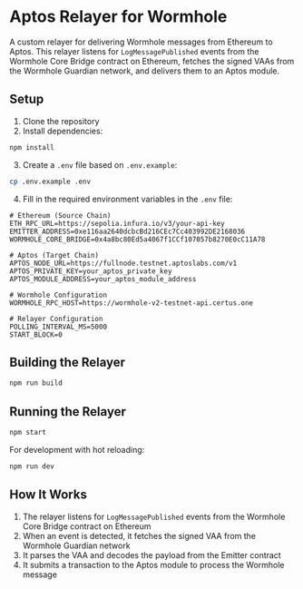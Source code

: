 # Aptos Relayer for Wormhole

A custom relayer for delivering Wormhole messages from Ethereum to Aptos. This relayer listens for `LogMessagePublished` events from the Wormhole Core Bridge contract on Ethereum, fetches the signed VAAs from the Wormhole Guardian network, and delivers them to an Aptos module.

## Setup

1. Clone the repository
2. Install dependencies:
```bash
npm install
```
3. Create a `.env` file based on `.env.example`:
```bash
cp .env.example .env
```
4. Fill in the required environment variables in the `.env` file:
```
# Ethereum (Source Chain)
ETH_RPC_URL=https://sepolia.infura.io/v3/your-api-key
EMITTER_ADDRESS=0xe116aa2640dcbcBd216CEc7Cc403992DE2168036
WORMHOLE_CORE_BRIDGE=0x4a8bc80Ed5a4067f1CCf107057b8270E0cC11A78

# Aptos (Target Chain)
APTOS_NODE_URL=https://fullnode.testnet.aptoslabs.com/v1
APTOS_PRIVATE_KEY=your_aptos_private_key
APTOS_MODULE_ADDRESS=your_aptos_module_address

# Wormhole Configuration
WORMHOLE_RPC_HOST=https://wormhole-v2-testnet-api.certus.one

# Relayer Configuration
POLLING_INTERVAL_MS=5000
START_BLOCK=0
```

## Building the Relayer

```bash
npm run build
```

## Running the Relayer

```bash
npm start
```

For development with hot reloading:
```bash
npm run dev
```

## How It Works

1. The relayer listens for `LogMessagePublished` events from the Wormhole Core Bridge contract on Ethereum
2. When an event is detected, it fetches the signed VAA from the Wormhole Guardian network
3. It parses the VAA and decodes the payload from the Emitter contract
4. It submits a transaction to the Aptos module to process the Wormhole message
